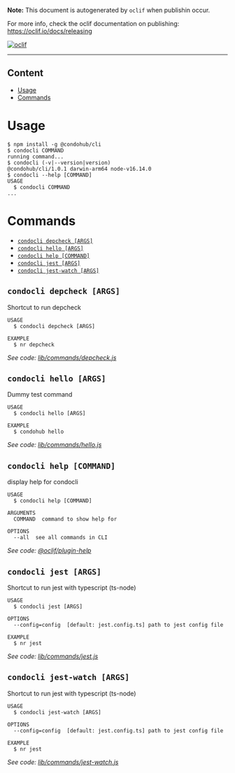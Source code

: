 **Note:** This document is autogenerated by `oclif` when publishin occur.

For more info, check the oclif documentation on publishing:
https://oclif.io/docs/releasing

[![oclif](https://img.shields.io/badge/cli-oclif-brightgreen.svg)](https://oclif.io)

---

## Content

<!-- toc -->
* [Usage](#usage)
* [Commands](#commands)
<!-- tocstop -->

# Usage

<!-- usage -->
```sh-session
$ npm install -g @condohub/cli
$ condocli COMMAND
running command...
$ condocli (-v|--version|version)
@condohub/cli/1.0.1 darwin-arm64 node-v16.14.0
$ condocli --help [COMMAND]
USAGE
  $ condocli COMMAND
...
```
<!-- usagestop -->

# Commands

<!-- commands -->
* [`condocli depcheck [ARGS]`](#condocli-depcheck-args)
* [`condocli hello [ARGS]`](#condocli-hello-args)
* [`condocli help [COMMAND]`](#condocli-help-command)
* [`condocli jest [ARGS]`](#condocli-jest-args)
* [`condocli jest-watch [ARGS]`](#condocli-jest-watch-args)

## `condocli depcheck [ARGS]`

Shortcut to run depcheck

```
USAGE
  $ condocli depcheck [ARGS]

EXAMPLE
  $ nr depcheck
```

_See code: [lib/commands/depcheck.js](https://github.com/condohub/condohub/blob/v1.0.1/lib/commands/depcheck.js)_

## `condocli hello [ARGS]`

Dummy test command

```
USAGE
  $ condocli hello [ARGS]

EXAMPLE
  $ condohub hello
```

_See code: [lib/commands/hello.js](https://github.com/condohub/condohub/blob/v1.0.1/lib/commands/hello.js)_

## `condocli help [COMMAND]`

display help for condocli

```
USAGE
  $ condocli help [COMMAND]

ARGUMENTS
  COMMAND  command to show help for

OPTIONS
  --all  see all commands in CLI
```

_See code: [@oclif/plugin-help](https://github.com/oclif/plugin-help/blob/v3.2.18/src/commands/help.ts)_

## `condocli jest [ARGS]`

Shortcut to run jest with typescript (ts-node)

```
USAGE
  $ condocli jest [ARGS]

OPTIONS
  --config=config  [default: jest.config.ts] path to jest config file

EXAMPLE
  $ nr jest
```

_See code: [lib/commands/jest.js](https://github.com/condohub/condohub/blob/v1.0.1/lib/commands/jest.js)_

## `condocli jest-watch [ARGS]`

Shortcut to run jest with typescript (ts-node)

```
USAGE
  $ condocli jest-watch [ARGS]

OPTIONS
  --config=config  [default: jest.config.ts] path to jest config file

EXAMPLE
  $ nr jest
```

_See code: [lib/commands/jest-watch.js](https://github.com/condohub/condohub/blob/v1.0.1/lib/commands/jest-watch.js)_
<!-- commandsstop -->
